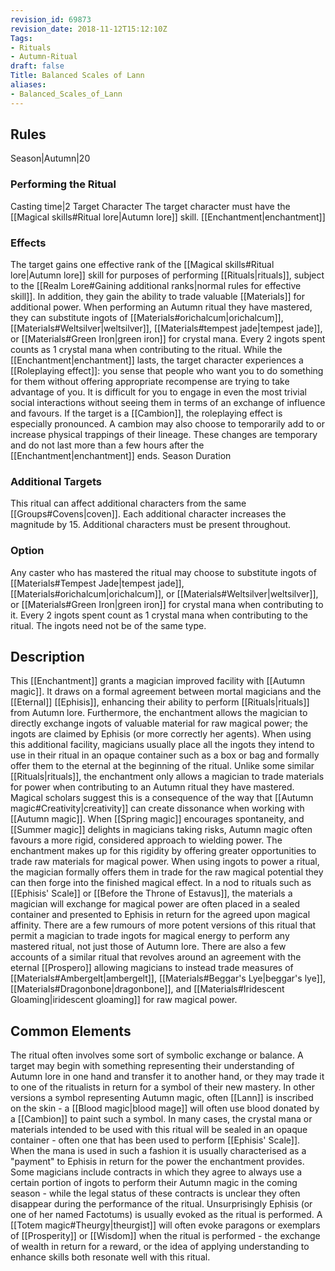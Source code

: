 ```yaml
---
revision_id: 69873
revision_date: 2018-11-12T15:12:10Z
Tags:
- Rituals
- Autumn-Ritual
draft: false
Title: Balanced Scales of Lann
aliases:
- Balanced_Scales_of_Lann
---
```

## Rules
Season|Autumn|20
### Performing the Ritual
Casting time|2 Target Character The target character must have the [[Magical skills#Ritual lore|Autumn lore]] skill. 
[[Enchantment|enchantment]] 
### Effects
The target gains one effective rank of the [[Magical skills#Ritual lore|Autumn lore]] skill for purposes of performing [[Rituals|rituals]], subject to the [[Realm Lore#Gaining additional ranks|normal rules for effective skill]]. In addition, they gain the ability to trade valuable [[Materials]] for additional power. When performing an Autumn ritual they have mastered, they can substitute ingots of [[Materials#orichalcum|orichalcum]], [[Materials#Weltsilver|weltsilver]], [[Materials#tempest jade|tempest jade]], or [[Materials#Green Iron|green iron]] for crystal mana. Every 2 ingots spent counts as 1 crystal mana when contributing to the ritual. 
While the [[Enchantment|enchantment]] lasts, the target character experiences a [[Roleplaying effect]]: you sense that people who want you to do something for them without offering appropriate recompense are trying to take advantage of you. It is difficult for you to engage in even the most trivial social interactions without seeing them in terms of an exchange of influence and favours.
If the target is a [[Cambion]], the roleplaying effect is especially pronounced. A cambion may also choose to temporarily add to or increase physical trappings of their lineage. These changes are temporary and do not last more than a few hours after the [[Enchantment|enchantment]] ends. 
Season Duration
### Additional Targets
This ritual can affect additional characters from the same [[Groups#Covens|coven]]. Each additional character increases the magnitude by 15. Additional characters must be present throughout.
### Option
Any caster who has mastered the ritual may choose to substitute ingots of [[Materials#Tempest Jade|tempest jade]], [[Materials#orichalcum|orichalcum]], or [[Materials#Weltsilver|weltsilver]], or [[Materials#Green Iron|green iron]] for crystal mana when contributing to it. Every 2 ingots spent count as 1 crystal mana when contributing to the ritual. The ingots need not be of the same type.
## Description
This [[Enchantment]] grants a magician improved facility with [[Autumn magic]]. It draws on a formal agreement between mortal magicians and the [[Eternal]] [[Ephisis]], enhancing their ability to perform [[Rituals|rituals]] from Autumn lore. Furthermore, the enchantment allows the magician to directly exchange ingots of valuable material for raw magical power; the ingots are claimed by Ephisis (or more correctly her agents). When using this additional facility, magicians usually place all the ingots they intend to use in their ritual in an opaque container such as a box or bag and formally offer them to the eternal at the beginning of the ritual.
Unlike some similar [[Rituals|rituals]], the enchantment only allows a magician to trade materials for power when contributing to an Autumn ritual they have mastered. Magical scholars suggest this is a consequence of the way that [[Autumn magic#Creativity|creativity]] can create dissonance when working with [[Autumn magic]]. When [[Spring magic]] encourages spontaneity, and [[Summer magic]] delights in magicians taking risks, Autumn magic often favours a more rigid, considered approach to wielding power. 
The enchantment makes up for this rigidity by offering greater opportunities to trade raw materials for magical power. When using ingots to power a ritual, the magician formally offers them in trade for the raw magical potential they can then forge into the finished magical effect. In a nod to rituals such as [[Ephisis' Scale]] or [[Before the Throne of Estavus]], the materials a magician will exchange for magical power are often placed in a sealed container and presented to Ephisis in return for the agreed upon magical affinity.
There are a few rumours of more potent versions of this ritual that permit a magician to trade ingots for magical energy to perform any mastered ritual, not just those of Autumn lore. There are also a few accounts of a similar ritual that revolves around an agreement with the eternal [[Prospero]] allowing magicians to instead trade measures of [[Materials#Ambergelt|ambergelt]], [[Materials#Beggar's Lye|beggar's lye]], [[Materials#Dragonbone|dragonbone]], and [[Materials#Iridescent Gloaming|iridescent gloaming]] for raw magical power.
## Common Elements
The ritual often involves some sort of symbolic exchange or balance. A target may begin with something representing their understanding of Autumn lore in one hand and transfer it to another hand, or they may trade it to one of the ritualists in return for a symbol of their new mastery. In other versions a symbol representing Autumn magic, often [[Lann]] is inscribed on the skin - a [[Blood magic|blood mage]] will often use blood donated by a [[Cambion]] to paint such a symbol.
In many cases, the crystal mana or materials intended to be used with this ritual will be sealed in an opaque container - often one that has been used to perform [[Ephisis' Scale]]. When the mana is used in such a fashion it is usually characterised as a "payment" to Ephisis in return for the power the enchantment provides. Some magicians include contracts in which they agree to always use a certain portion of ingots to perform their Autumn magic in the coming season - while the legal status of these contracts is unclear they often disappear during the performance of the ritual.
Unsurprisingly Ephisis (or one of her named Factotums) is usually evoked as the ritual is performed. A [[Totem magic#Theurgy|theurgist]] will often evoke paragons or exemplars of [[Prosperity]] or [[Wisdom]] when the ritual is performed - the exchange of wealth in return for a reward, or the idea of applying understanding to enhance skills both resonate well with this ritual.